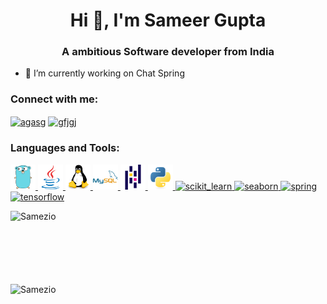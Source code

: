 <h1 align="center">Hi 👋, I'm Sameer Gupta</h1>
<h3 align="center">A ambitious Software developer from India</h3>

- 🔭 I’m currently working on Chat Spring
<!-- - 🌱 I’m currently learning Data Science 📑 🧾 📊 📈 📉 -->

<!-- <p align="left"> <img src="https://komarev.com/ghpvc/?username=Samezio&label=Profile%20views&color=0e75b6&style=flat" alt="Samezio" /> </p>

<p align="left"> <a href="https://github.com/ryo-ma/github-profile-trophy"><img src="https://github-profile-trophy.vercel.app/?username=Samezio" alt="Samezio" /></a> </p> -->

<!-- <p align="left"> <a href="https://twitter.com/asfasf" target="blank"><img src="https://img.shields.io/twitter/follow/asfasf?logo=twitter&style=for-the-badge" alt="asfasf" /></a> </p> -->
<!-- - 🔭 I’m currently working on [Investment analysis](Investment analysis) -->

<!-- - 🌱 I’m currently learning **Data Science 📑 🧾 📊 📈 📉** -->

<!-- - 👯 I’m looking to collaborate on [asasf](asf) -->

<!-- - 🤝 I’m looking for help with [asfas](asfasf) -->

<!-- - 👨‍💻 All of my projects are available at [asfasf](asfasf) -->

<!-- - 📝 I regularly write articles on [asfasf](asfasf) -->

<!-- - 💬 Ask me about **asfasf** -->

<!-- - 📫 How to reach me **asfasf** -->

<!-- - 📄 Know about my experiences [asfasf](asfasf) -->

<!-- - ⚡ Fun fact **asfasf** -->
<!-- ### Blogs posts -->
<!-- BLOG-POST-LIST:START -->
<!-- BLOG-POST-LIST:END -->

<h3 align="left">Connect with me:</h3>
<p align="left">
<!-- <a href="https://codepen.io/asgasg" target="blank"><img align="center" src="https://raw.githubusercontent.com/rahuldkjain/github-profile-readme-generator/master/src/images/icons/Social/codepen.svg" alt="asgasg" height="30" width="40" /></a> -->
<!-- <a href="https://dev.to/asfasf" target="blank"><img align="center" src="https://raw.githubusercontent.com/rahuldkjain/github-profile-readme-generator/master/src/images/icons/Social/devto.svg" alt="asfasf" height="30" width="40" /></a> -->
<!-- <a href="https://twitter.com/asfasf" target="blank"><img align="center" src="https://raw.githubusercontent.com/rahuldkjain/github-profile-readme-generator/master/src/images/icons/Social/twitter.svg" alt="asfasf" height="30" width="40" /></a> -->
<a href="www.linkedin.com/in/sameer-gupta2233" target="blank"><img align="center" src="https://raw.githubusercontent.com/rahuldkjain/github-profile-readme-generator/master/src/images/icons/Social/linked-in-alt.svg" alt="agasg" height="30" width="40" /></a>
<!-- <a href="https://stackoverflow.com/users/asgasg" target="blank"><img align="center" src="https://raw.githubusercontent.com/rahuldkjain/github-profile-readme-generator/master/src/images/icons/Social/stack-overflow.svg" alt="asgasg" height="30" width="40" /></a> -->
<!-- <a href="https://codesandbox.com/asgasg" target="blank"><img align="center" src="https://raw.githubusercontent.com/rahuldkjain/github-profile-readme-generator/master/src/images/icons/Social/codesandbox.svg" alt="asgasg" height="30" width="40" /></a> -->
<!-- <a href="https://kaggle.com/agsasg" target="blank"><img align="center" src="https://raw.githubusercontent.com/rahuldkjain/github-profile-readme-generator/master/src/images/icons/Social/kaggle.svg" alt="agsasg" height="30" width="40" /></a> -->
<!-- <a href="https://fb.com/asgasg" target="blank"><img align="center" src="https://raw.githubusercontent.com/rahuldkjain/github-profile-readme-generator/master/src/images/icons/Social/facebook.svg" alt="asgasg" height="30" width="40" /></a> -->
<!-- <a href="https://instagram.com/agsasg" target="blank"><img align="center" src="https://raw.githubusercontent.com/rahuldkjain/github-profile-readme-generator/master/src/images/icons/Social/instagram.svg" alt="agsasg" height="30" width="40" /></a> -->
<!-- <a href="https://dribbble.com/agasg" target="blank"><img align="center" src="https://raw.githubusercontent.com/rahuldkjain/github-profile-readme-generator/master/src/images/icons/Social/dribbble.svg" alt="agasg" height="30" width="40" /></a> -->
<!-- <a href="https://www.behance.net/asgasg" target="blank"><img align="center" src="https://raw.githubusercontent.com/rahuldkjain/github-profile-readme-generator/master/src/images/icons/Social/behance.svg" alt="asgasg" height="30" width="40" /></a> -->
<!-- <a href="https://hashnode.com/@asfrasf" target="blank"><img align="center" src="https://raw.githubusercontent.com/rahuldkjain/github-profile-readme-generator/master/src/images/icons/Social/hashnode.svg" alt="@asfrasf" height="30" width="40" /></a> -->
<!-- <a href="https://medium.com/@asfasf" target="blank"><img align="center" src="https://raw.githubusercontent.com/rahuldkjain/github-profile-readme-generator/master/src/images/icons/Social/medium.svg" alt="@asfasf" height="30" width="40" /></a> -->
<!-- <a href="https://www.youtube.com/c/asfasf" target="blank"><img align="center" src="https://raw.githubusercontent.com/rahuldkjain/github-profile-readme-generator/master/src/images/icons/Social/youtube.svg" alt="asfasf" height="30" width="40" /></a> -->
<!-- <a href="https://www.codechef.com/users/trurtu" target="blank"><img align="center" src="https://cdn.jsdelivr.net/npm/simple-icons@3.1.0/icons/codechef.svg" alt="trurtu" height="30" width="40" /></a> -->
<!-- <a href="https://www.hackerrank.com/asfasf" target="blank"><img align="center" src="https://raw.githubusercontent.com/rahuldkjain/github-profile-readme-generator/master/src/images/icons/Social/hackerrank.svg" alt="asfasf" height="30" width="40" /></a> -->
<!-- <a href="https://codeforces.com/profile/rturtu" target="blank"><img align="center" src="https://raw.githubusercontent.com/rahuldkjain/github-profile-readme-generator/master/src/images/icons/Social/codeforces.svg" alt="rturtu" height="30" width="40" /></a> -->
<a href="[https://www.leetcode.com/gfjgj](https://leetcode.com/u/sameer-gupta/)" target="blank"><img align="center" src="https://raw.githubusercontent.com/rahuldkjain/github-profile-readme-generator/master/src/images/icons/Social/leet-code.svg" alt="gfjgj" height="30" width="40" /></a>
<!-- <a href="https://www.hackerearth.com/fgjfgj" target="blank"><img align="center" src="https://raw.githubusercontent.com/rahuldkjain/github-profile-readme-generator/master/src/images/icons/Social/hackerearth.svg" alt="fgjfgj" height="30" width="40" /></a> -->
<!-- <a href="https://auth.geeksforgeeks.org/user/fgjgj" target="blank"><img align="center" src="https://raw.githubusercontent.com/rahuldkjain/github-profile-readme-generator/master/src/images/icons/Social/geeks-for-geeks.svg" alt="fgjgj" height="30" width="40" /></a> -->
<!-- <a href="https://www.topcoder.com/members/fgjfgj" target="blank"><img align="center" src="https://raw.githubusercontent.com/rahuldkjain/github-profile-readme-generator/master/src/images/icons/Social/topcoder.svg" alt="fgjfgj" height="30" width="40" /></a> -->
<!-- <a href="https://discord.gg/xcbxcb" target="blank"><img align="center" src="https://raw.githubusercontent.com/rahuldkjain/github-profile-readme-generator/master/src/images/icons/Social/discord.svg" alt="xcbxcb" height="30" width="40" /></a> -->
<!-- <a href="/asfasf" target="blank"><img align="center" src="https://raw.githubusercontent.com/rahuldkjain/github-profile-readme-generator/master/src/images/icons/Social/rss.svg" alt="asfasf" height="30" width="40" /></a> -->
</p>

<h3 align="left">Languages and Tools:</h3>
<p align="left"> <a href="https://golang.org" target="_blank" rel="noreferrer"> <img src="https://raw.githubusercontent.com/devicons/devicon/master/icons/go/go-original.svg" alt="go" width="40" height="40"/> </a> <a href="https://www.java.com" target="_blank" rel="noreferrer"> <img src="https://raw.githubusercontent.com/devicons/devicon/master/icons/java/java-original.svg" alt="java" width="40" height="40"/> </a> <a href="https://www.linux.org/" target="_blank" rel="noreferrer"> <img src="https://raw.githubusercontent.com/devicons/devicon/master/icons/linux/linux-original.svg" alt="linux" width="40" height="40"/> </a> <a href="https://www.mysql.com/" target="_blank" rel="noreferrer"> <img src="https://raw.githubusercontent.com/devicons/devicon/master/icons/mysql/mysql-original-wordmark.svg" alt="mysql" width="40" height="40"/> </a> <a href="https://pandas.pydata.org/" target="_blank" rel="noreferrer"> <img src="https://raw.githubusercontent.com/devicons/devicon/2ae2a900d2f041da66e950e4d48052658d850630/icons/pandas/pandas-original.svg" alt="pandas" width="40" height="40"/> </a> <a href="https://www.python.org" target="_blank" rel="noreferrer"> <img src="https://raw.githubusercontent.com/devicons/devicon/master/icons/python/python-original.svg" alt="python" width="40" height="40"/> </a> <a href="https://scikit-learn.org/" target="_blank" rel="noreferrer"> <img src="https://upload.wikimedia.org/wikipedia/commons/0/05/Scikit_learn_logo_small.svg" alt="scikit_learn" width="40" height="40"/> </a> <a href="https://seaborn.pydata.org/" target="_blank" rel="noreferrer"> <img src="https://seaborn.pydata.org/_images/logo-mark-lightbg.svg" alt="seaborn" width="40" height="40"/> </a> <a href="https://spring.io/" target="_blank" rel="noreferrer"> <img src="https://www.vectorlogo.zone/logos/springio/springio-icon.svg" alt="spring" width="40" height="40"/> </a> <a href="https://www.tensorflow.org" target="_blank" rel="noreferrer"> <img src="https://www.vectorlogo.zone/logos/tensorflow/tensorflow-icon.svg" alt="tensorflow" width="40" height="40"/> </a> </p>

<p><img align="left" src="https://github-readme-stats.vercel.app/api/top-langs?username=Samezio&show_icons=true&locale=en&layout=compact" alt="Samezio" /></p>

<!-- <p>&nbsp;<img align="center" src="https://github-readme-stats.vercel.app/api?username=Samezior&show_icons=true&locale=en" alt="Samezio" /></p> -->
<br><br><br><br><br><br>
<p><img align="center" src="https://github-readme-streak-stats.herokuapp.com/?user=Samezio&" alt="Samezio" /></p>

